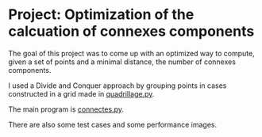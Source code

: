 # Project: Optimization of the calcuation of connexes components

The goal of this project was to come up with an optimized way to compute, given a set of points and a minimal distance, the number of connexes components.

I used a Divide and Conquer approach by grouping points in cases constructed in a grid made in [quadrillage.py](quadrillage.py).

The main program is [connectes.py](connectes.py).

There are also some test cases and some performance images.

